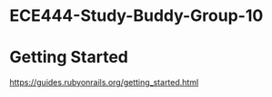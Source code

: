# ECE444-Study-Buddy-Group-10

# Getting Started
https://guides.rubyonrails.org/getting_started.html

